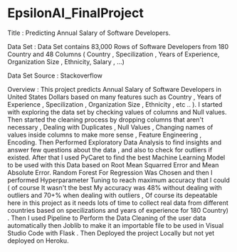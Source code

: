 # EpsilonAI_FinalProject

Title : Predicting Annual Salary of Software Developers.

Data Set : Data Set contains 83,000 Rows of Software Developers from 180 Country and 48 Columns ( Country , Specilization , Years of Experience,  Organization Size , 
           Ethnicity, Salary , ...)

Data Set Source  : Stackoverflow

Overview : This project predicts Annual Salary of Software Developers in United States Dollars based on many features such as Country , Years of Experience 
          , Specilization , Organization Size , Ethnicity , etc .. ). I started with exploring the data set by checking values of columns and Null values.
          Then started the cleaning process by dropping columns that aren't necessary , Dealing with Duplicates , Null Values , Changing names of values inside 
          columns to make more sense , Feature Engineering , Encoding. Then Performed Exploratory Data Analysis to find insights and answer few questions 
          about the data , and also to check for outliers if existed. After that I used     PyCaret     to find the best Machine Learning Model to be used with this Data 
          based on Root Mean Squarred Error and Mean Absolute Error.     Random Forest     For Regression Was Chosen and then I performed Hyperparameter Tuning to reach 
          maximum accuracy that I could ( of course It wasn't the best My accuracy was 48% without dealing with outliers and 70+% when dealing with outliers , 
          Of course its depeatable here in this project as it needs lots of time to collect real data from different countries based on specilizations 
          and years of experience for 180 Country) . Then I used       Pipeline       to Perform the Data Cleaning of the user data automatically then Joblib to 
          make it an importable file to be used in Visual Studio Code with         Flask         . Then Deployed the project Locally but not yet deployed on Heroku.      
